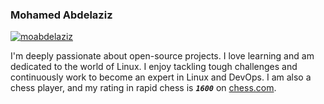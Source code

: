 ### Mohamed Abdelaziz

[![moabdelaziz](https://img.shields.io/badge/moabdelaziz.com-100000?style=for-the-badge&logo=&logoColor=black)](https://www.moabdelaziz.com/)

I'm deeply passionate about open-source projects. I love learning and am dedicated to the world of Linux. I enjoy tackling tough challenges and continuously work to become an expert in Linux and DevOps.
I am also a chess player, and my rating in rapid chess is ***```1600```*** on [chess.com](https://www.chess.com/member/mo-abdelaziz).


